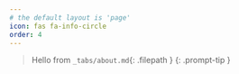 ```yaml
---
# the default layout is 'page'
icon: fas fa-info-circle
order: 4
---
```


> Hello from `_tabs/about.md`{: .filepath }
{: .prompt-tip }
